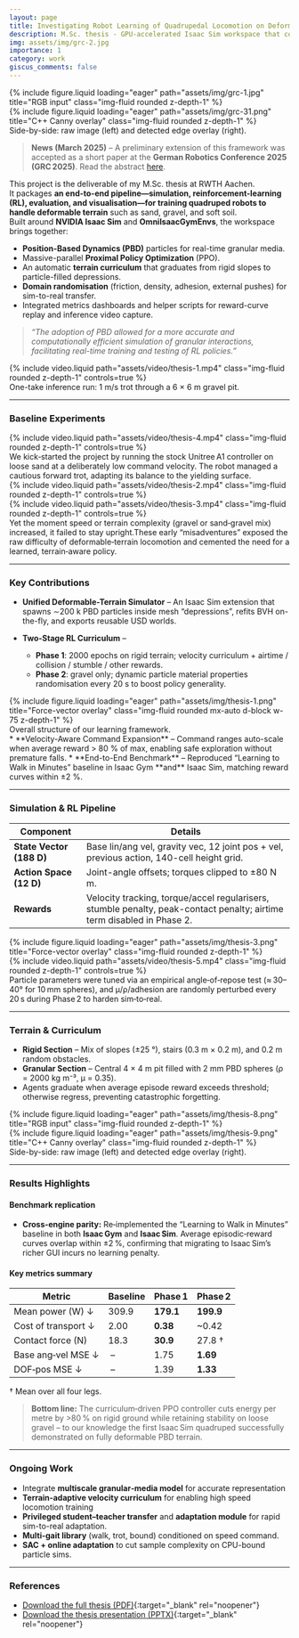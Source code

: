 ```yaml
---
layout: page
title: Investigating Robot Learning of Quadrupedal Locomotion on Deformable Terrain
description: M.Sc. thesis - GPU-accelerated Isaac Sim workspace that couples Position-Based Dynamics (PBD) gravel simulation with a curriculum-driven PPO policy to achieve robust, energy-efficient locomotion across soft, uneven, and granular ground.
img: assets/img/grc-2.jpg     
importance: 1
category: work
giscus_comments: false
---
```


<div class="row">
  <div class="col-sm mt-3 mt-md-0">
    {% include figure.liquid loading="eager" path="assets/img/grc-1.jpg"
       title="RGB input" class="img-fluid rounded z-depth-1" %}
  </div>
  <div class="col-sm mt-3 mt-md-0">
    {% include figure.liquid loading="eager" path="assets/img/grc-31.png"
       title="C++ Canny overlay" class="img-fluid rounded z-depth-1" %}
  </div>
</div>
<div class="caption">
  Side-by-side: raw image (left) and detected edge overlay (right).
</div>


> **News (March 2025)** – A preliminary extension of this framework was accepted as a short paper at the **German Robotics Conference 2025 (GRC 2025)**.
> Read the abstract <a href="/assets/pdf/grc25.pdf" target="_blank" rel="noopener">here</a>.

This project is the deliverable of my M.Sc. thesis at RWTH Aachen.  
It packages **an end-to-end pipeline—simulation, reinforcement-learning (RL), evaluation, and visualisation—for training quadruped robots to handle deformable terrain** such as sand, gravel, and soft soil.  
Built around **NVIDIA Isaac Sim** and **OmniIsaacGymEnvs**, the workspace brings together:

* **Position-Based Dynamics (PBD)** particles for real-time granular media.  
* Massive-parallel **Proximal Policy Optimization** (PPO).  
* An automatic **terrain curriculum** that graduates from rigid slopes to particle-filled depressions.  
* **Domain randomisation** (friction, density, adhesion, external pushes) for sim-to-real transfer.  
* Integrated metrics dashboards and helper scripts for reward-curve replay and inference video capture.

> *“The adoption of PBD allowed for a more accurate and computationally efficient simulation of granular interactions, facilitating real-time training and testing of RL policies.”*

<div class="row mt-3">
  <div class="col-sm mt-3 mt-md-0">
      {% include video.liquid path="assets/video/thesis-1.mp4" class="img-fluid rounded z-depth-1" controls=true %}
  </div>
</div>
<div class="caption">
  One-take inference run: 1 m/s trot through a 6 × 6 m gravel pit.
</div>

---

### Baseline Experiments
<div class="row mt-3">
  <div class="col-sm mt-3 mt-md-0">
      {% include video.liquid path="assets/video/thesis-4.mp4" class="img-fluid rounded z-depth-1" controls=true %}
  </div>
</div>
<div class="caption">
  We kick‑started the project by running the stock Unitree A1 controller on loose sand at a deliberately low command velocity. The robot managed a cautious forward trot, adapting its balance to the yielding surface.  
</div>
<div class="row mt-3">
  <div class="col-sm mt-3 mt-md-0">
      {% include video.liquid path="assets/video/thesis-2.mp4" class="img-fluid rounded z-depth-1" controls=true %}
  </div>
  <div class="col-sm mt-3 mt-md-0">
      {% include video.liquid path="assets/video/thesis-3.mp4" class="img-fluid rounded z-depth-1" controls=true %}
  </div>
</div>
<div class="caption">
  Yet the moment speed or terrain complexity (gravel or sand‑gravel mix) increased, it failed to stay upright.These early “misadventures” exposed the raw difficulty of deformable‑terrain locomotion and cemented the need for a learned, terrain‑aware policy.  
</div>

---

### Key Contributions

* **Unified Deformable-Terrain Simulator** – An Isaac Sim extension that spawns ∼200 k PBD particles inside mesh “depressions”, refits BVH on-the-fly, and exports reusable USD worlds.



* **Two-Stage RL Curriculum** –  
  * **Phase 1**: 2000 epochs on rigid terrain; velocity curriculum + airtime / collision / stumble / other rewards.  
  * **Phase 2**: gravel only; dynamic particle material properties randomisation every 20 s to boost policy generality.  
<div class="row">
  <div class="col-sm mt-3 mt-md-0">
    {% include figure.liquid loading="eager" path="assets/img/thesis-1.png" title="Force-vector overlay" class="img-fluid rounded mx-auto d-block w-75 z-depth-1" %}
  </div>
</div>
<div class="caption">
  Overall structure of our learning framework.
</div>
* **Velocity-Aware Command Expansion** – Command ranges auto-scale when average reward > 80 % of max, enabling safe exploration without premature falls.
* **End-to-End Benchmark** – Reproduced “Learning to Walk in Minutes” baseline in Isaac Gym **and** Isaac Sim, matching reward curves within ±2 %. 

---

### Simulation & RL Pipeline

| Component | Details |
|-----------|---------|
| **State Vector (188 D)** | Base lin/ang vel, gravity vec, 12 joint pos + vel, previous action, 140-cell height grid. |
| **Action Space (12 D)** | Joint-angle offsets; torques clipped to ±80 N m. |
| **Rewards** | Velocity tracking, torque/accel regularisers, stumble penalty, peak-contact penalty; airtime term disabled in Phase 2. |

<div class="row">
  <div class="col-sm mt-3 mt-md-0">
    {% include figure.liquid loading="eager" path="assets/img/thesis-3.png" title="Force-vector overlay" class="img-fluid rounded z-depth-1" %}
  </div>
  <div class="col-sm mt-3 mt-md-0">
    {% include video.liquid path="assets/video/thesis-5.mp4" class="img-fluid rounded z-depth-1" controls=true %}
  </div>
</div>
<div class="caption">
  Particle parameters were tuned via an empirical angle‑of‑repose test (≈ 30–40° for 10 mm spheres), and μ/ρ/adhesion are randomly perturbed every 20 s during Phase 2 to harden sim‑to‑real.
</div>

---

### Terrain & Curriculum

* **Rigid Section** – Mix of slopes (±25 °), stairs (0.3 m × 0.2 m), and 0.2 m random obstacles. 
* **Granular Section** – Central 4 × 4 m pit filled with 2 mm PBD spheres (ρ = 2000 kg m⁻³, μ = 0.35).  
* Agents graduate when average episode reward exceeds threshold; otherwise regress, preventing catastrophic forgetting. 

<div class="row">
  <div class="col-sm mt-3 mt-md-0">
    {% include figure.liquid loading="eager" path="assets/img/thesis-8.png"
       title="RGB input" class="img-fluid rounded z-depth-1" %}
  </div>
  <div class="col-sm mt-3 mt-md-0">
    {% include figure.liquid loading="eager" path="assets/img/thesis-9.png"
       title="C++ Canny overlay" class="img-fluid rounded z-depth-1" %}
  </div>
</div>
<div class="caption">
  Side-by-side: raw image (left) and detected edge overlay (right).
</div>

---

### Results Highlights
#### Benchmark replication

* **Cross‑engine parity:** Re‑implemented the “Learning to Walk in Minutes” baseline in both **Isaac Gym** and **Isaac Sim**. Average episodic‑reward curves overlap within ±2 %, confirming that migrating to Isaac Sim’s richer GUI incurs no learning penalty. 

#### Key metrics summary

| Metric              | Baseline | Phase 1   | Phase 2   |
| ------------------- | -------- | --------- | --------- |
| Mean power (W) ↓    | 309.9    | **179.1** | **199.9** |
| Cost of transport ↓ | 2.00     | **0.38**  | \~0.42    |
| Contact force (N)   | 18.3     | **30.9**  | 27.8 †    |
| Base ang‑vel MSE ↓  |  –       | 1.75      | **1.69**  |
| DOF‑pos MSE ↓       |  –       | 1.39      | **1.33**  |

† Mean over all four legs.

> **Bottom line:** The curriculum‑driven PPO controller cuts energy per metre by >80 % on rigid ground while retaining stability on loose gravel – to our knowledge the first Isaac Sim quadruped successfully demonstrated on fully deformable PBD terrain.


---


### Ongoing Work
* Integrate **multiscale granular‑media model** for accurate representation
* **Terrain‑adaptive velocity curriculum** for enabling high speed locomotion training
* **Privileged student–teacher transfer** and **adaptation module** for rapid sim-to-real adaptation.  
* **Multi-gait library** (walk, trot, bound) conditioned on speed command.  
* **SAC + online adaptation** to cut sample complexity on CPU-bound particle sims.  


---

### References

* [Download the full thesis (PDF)](/assets/pdf/thesis.pdf){:target="_blank" rel="noopener"}  
* [Download the thesis presentation (PPTX)](https://docs.google.com/presentation/d/1ToU-vxQdC7f644G2BSDjZgR_LJkHxd22/edit?usp=sharing&ouid=107343621726063156502&rtpof=true&sd=true){:target="_blank" rel="noopener"}  









